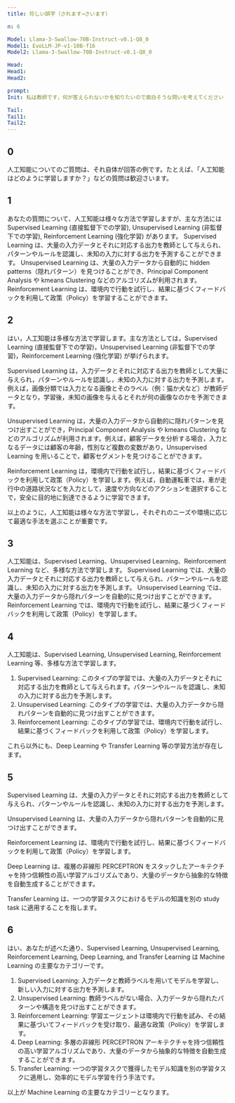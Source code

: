 ```yaml
---
title: 珍しい誤字（されます→さいます）

n: 6

Model: Llama-3-Swallow-70B-Instruct-v0.1-Q8_0
Model1: EvoLLM-JP-v1-10B-f16
Model2: Llama-3-Swallow-70B-Instruct-v0.1-Q8_0

Head:
Head1:
Head2:

prompt:
Init: 私は教師です，何が答えられないかを知りたいので面白そうな問いを考えてください

Tail:
Tail1:
Tail2:
---
```


## 0

人工知能についてのご質問は、それ自体が回答の例です。たとえば、「人工知能はどのように学習しますか？」などの質問は歓迎さいます。

## 1

あなたの質問について、人工知能は様々な方法で学習しますが、主な方法には Supervised Learning (直接監督下での学習), Unsupervised Learning (非監督下での学習), Reinforcement Learning (強化学習) があります。 Supervised Learning は、大量の入力データとそれに対応する出力を教師として与えられ、パターンやルールを認識し、未知の入力に対する出力を予測することができます。 Unsupervised Learning は、大量の入力データから自動的に hidden patterns（隠れパターン）を見つけることができ、Principal Component Analysis や kmeans Clustering などのアルゴリズムが利用されます。 Reinforcement Learning は、環境内で行動を試行し、結果に基づくフィードバックを利用して政策（Policy）を学習することができます。

## 2

はい，人工知能は多様な方法で学習します。主な方法としては，Supervised Learning (直接監督下での学習)，Unsupervised Learning (非監督下での学習)，Reinforcement Learning (強化学習) が挙げられます。

Supervised Learning は，入力データとそれに対応する出力を教師として大量に与えられ，パターンやルールを認識し，未知の入力に対する出力を予測します。例えば，画像分類では入力となる画像とそのラベル（例：猫か犬など）が教師データとなり，学習後，未知の画像を与えるとそれが何の画像なのかを予測できます。

Unsupervised Learning は，大量の入力データから自動的に隠れパターンを見つけ出すことができ，Principal Component Analysis や kmeans Clustering などのアルゴリズムが利用されます。例えば，顧客データを分析する場合，入力となるデータには顧客の年齢，性別など複数の変数があり，Unsupervised Learning を用いることで，顧客セグメントを見つけることができます。

Reinforcement Learning は，環境内で行動を試行し，結果に基づくフィードバックを利用して政策（Policy）を学習します。例えば，自動運転車では，車が走行中の道路状況などを入力として，速度や方向などのアクションを選択することで，安全に目的地に到達できるように学習できます。

以上のように，人工知能は様々な方法で学習し，それぞれのニーズや環境に応じて最適な手法を選ぶことが重要です。

## 3

人工知能は、Supervised Learning、Unsupervised Learning、Reinforcement Learning など、多様な方法で学習します。 Supervised Learning では、大量の入力データとそれに対応する出力を教師として与えられ、パターンやルールを認識し、未知の入力に対する出力を予測します。 Unsupervised Learning では、大量の入力データから隠れパターンを自動的に見つけ出すことができます。 Reinforcement Learning では、環境内で行動を試行し、結果に基づくフィードバックを利用して政策（Policy）を学習します。

## 4

人工知能は、Supervised Learning, Unsupervised Learning, Reinforcement Learning 等、多様な方法で学習します。

1. Supervised Learning: このタイプの学習では、大量の入力データとそれに対応する出力を教師として与えられます。パターンやルールを認識し、未知の入力に対する出力を予測します。
2. Unsupervised Learning: このタイプの学習では、大量の入力データから隠れパターンを自動的に見つけ出すことができます。
3. Reinforcement Learning: このタイプの学習では、環境内で行動を試行し、結果に基づくフィードバックを利用して政策（Policy）を学習します。

これら以外にも、Deep Learning や Transfer Learning 等の学習方法が存在します。

## 5

Supervised Learning は、大量の入力データとそれに対応する出力を教師として与えられ、パターンやルールを認識し、未知の入力に対する出力を予測します。

Unsupervised Learning は、大量の入力データから隠れパターンを自動的に見つけ出すことができます。

Reinforcement Learning は、環境内で行動を試行し、結果に基づくフィードバックを利用して政策（Policy）を学習します。

Deep Learning は、複層の非線形 PERCEPTRON をスタックしたアーキテクチャを持つ信頼性の高い学習アルゴリズムであり、大量のデータから抽象的な特徴を自動生成することができます。

Transfer Learning は、一つの学習タスクにおけるモデルの知識を別の study task に適用することを指します。

## 6

はい、あなたが述べた通り、Supervised Learning, Unsupervised Learning, Reinforcement Learning, Deep Learning, and Transfer Learning は Machine Learning の主要なカテゴリーです。

1. Supervised Learning: 入力データと教師ラベルを用いてモデルを学習し、新しい入力に対する出力を予測します。
2. Unsupervised Learning: 教師ラベルがない場合、入力データから隠れたパターンや構造を見つけ出すことができます。
3. Reinforcement Learning: 学習エージェントは環境内で行動を試み、その結果に基づいてフィードバックを受け取り、最適な政策（Policy）を学習します。
4. Deep Learning: 多層の非線形 PERCEPTRON アーキテクチャを持つ信頼性の高い学習アルゴリズムであり、大量のデータから抽象的な特徴を自動生成することができます。
5. Transfer Learning: 一つの学習タスクで獲得したモデル知識を別の学習タスクに適用し、効率的にモデル学習を行う手法です。

以上が Machine Learning の主要なカテゴリーとなります。
